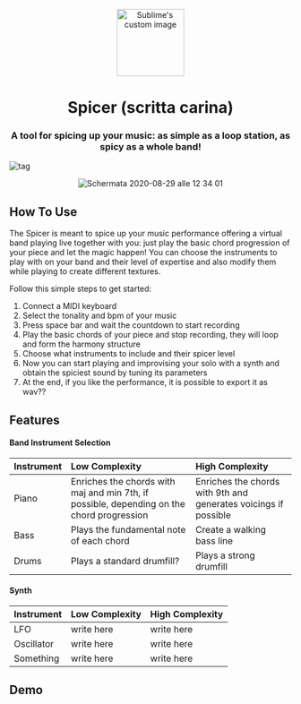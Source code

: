 

<p align="center">
  <img src="https://user-images.githubusercontent.com/57997005/91635010-1c57d900-e9f5-11ea-9c0b-b008605fe2d1.png?raw=true" alt="Sublime's custom image" width="120"//>
</p>

<h1 align="center"> Spicer (scritta carina) </h1>


<h3 align="center"> A tool for spicing up your music: as simple as a loop station, as spicy as a whole band! </h3>

![tag](https://img.shields.io/aur/last-modified/google-chrome)

<p align="center">
  <img src="https://user-images.githubusercontent.com/57997005/91635013-1f52c980-e9f5-11ea-852c-8e1d80ab34b9.png?raw=true" alt="Schermata 2020-08-29 alle 12 34 01"/>
</p>

## How To Use
The Spicer is meant to spice up your music performance offering a virtual band playing live together with you: just play the basic chord progression of your piece and let the magic happen! 
You can choose the instruments to play with on your band and their level of expertise and also modify them while playing to create different textures.

Follow this simple steps to get started:

1. Connect a MIDI keyboard
2. Select the tonality and bpm of your music
3. Press space bar and wait the countdown to start recording
4. Play the basic chords of your piece and stop recording, they will loop and form the harmony structure
5. Choose what instruments to include and their spicer level
6. Now you can start playing and improvising your solo with a synth and obtain the spiciest sound by tuning its parameters
7. At the end, if you like the performance, it is possible to export it as wav??


## Features
#### Band Instrument Selection

| Instrument | Low Complexity | High Complexity | 
| :---         | :---      | :--- |
| Piano   | Enriches the chords with maj and min 7th, if possible, depending on the chord progression    | Enriches the chords with 9th and generates voicings if possible    |
| Bass    | Plays the fundamental note of each chord       | Create a walking bass line      |
| Drums    | Plays a standard drumfill?       | Plays a strong drumfill     |

#### Synth

| Instrument | Low Complexity | High Complexity | 
| :---         | :---      | :--- |
| LFO   | write here    | write here    |
| Oscillator    | write here       | write here      |
| Something    | write here       | write here     |


## Demo
